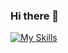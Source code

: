 ### Hi there 👋

[![My Skills](https://skillicons.dev/icons?i=nodejs,mongodb,aws,redis,docker,git,github,githubactions,html,js,jquery,linux,py,regex,vscode,discord)](https://skillicons.dev)
